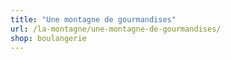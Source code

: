 ```yaml
---
title: "Une montagne de gourmandises"
url: /la-montagne/une-montagne-de-gourmandises/
shop: boulangerie
---
```


